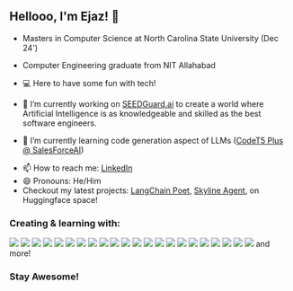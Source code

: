## Hellooo, I'm Ejaz! 👋
<!--
![Ejaz's GitHub stats](https://github-readme-stats.vercel.app/api?username=ez7051&count_private=true&show_icons=true&theme=panda)
<br>
<br>
<img src ="https://github-readme-streak-stats.herokuapp.com?user=ez7051&theme=panda">
-->

- Masters in Computer Science at North Carolina State University (Dec 24')
- Computer Engineering graduate from NIT Allahabad
- 💻 Here to have some fun with tech! 

- 🔭 I’m currently working on <a href="https://seedguard.ai">SEEDGuard.ai</a> to create a world where Artificial Intelligence is as knowledgeable and skilled as the best software engineers.
- 🌱 I’m currently learning code generation aspect of LLMs (<a href="https://github.com/salesforce/CodeT5">CodeT5 Plus @ SalesForceAI</a>)
<!-- - 👯 I’m looking to collaborate on ...
- 🤔 I’m looking for help with ... 
- 💬 Ask me about ... -->
- 📫 How to reach me: <a href="https://www.linkedin.com/in/ejaz-ahamed-shaik-617a10144/">LinkedIn</a>
- 😄 Pronouns: He/Him
- Checkout my latest projects: <a href="https://huggingface.co/spaces/ez7051/LLM_Poet">LangChain Poet</a>, <a href="https://huggingface.co/spaces/ez7051/Skyline_Agent">Skyline Agent</a>, on Huggingface space!
<!--- ⚡ Fun fact: ... -->

### Creating & learning with:

![](https://img.shields.io/badge/Java-informational?style=flat&logo=<LOGO_NAME>&logoColor=white&color=1E90FF)
![](https://img.shields.io/badge/Python-informational?style=flat&logo=<LOGO_NAME>&logoColor=white&color=120A8F)
![](https://img.shields.io/badge/C/C++-informational?style=flat&logo=<LOGO_NAME>&logoColor=white&color=3299CC)
![](https://img.shields.io/badge/SQL-informational?style=flat&logo=<LOGO_NAME>&logoColor=white&color=008080)
![](https://img.shields.io/badge/AWS-informational?style=flat&logo=<LOGO_NAME>&logoColor=white&color=008080)
![](https://img.shields.io/badge/Tensorflow-informational?style=flat&logo=<LOGO_NAME>&logoColor=white&color=3299CC)
![](https://img.shields.io/badge/Pytorch-informational?style=flat&logo=<LOGO_NAME>&logoColor=white&color=008080)
![](https://img.shields.io/badge/Tableau-informational?style=flat&logo=<LOGO_NAME>&logoColor=white&color=008080)
![](https://img.shields.io/badge/Docker-informational?style=flat&logo=<LOGO_NAME>&logoColor=white&color=3299CC)
![](https://img.shields.io/badge/Openshift-informational?style=flat&logo=<LOGO_NAME>&logoColor=white&color=008080)
![](https://img.shields.io/badge/Kubernetes-informational?style=flat&logo=<LOGO_NAME>&logoColor=white&color=120A8F)
![](https://img.shields.io/badge/Ansible-informational?style=flat&logo=<LOGO_NAME>&logoColor=white&color=3299CC)
![](https://img.shields.io/badge/RabbitMq-informational?style=flat&logo=<LOGO_NAME>&logoColor=white&color=008080)
![](https://img.shields.io/badge/Kafka-informational?style=flat&logo=<LOGO_NAME>&logoColor=white&color=120A8F)
![](https://img.shields.io/badge/Splunk-informational?style=flat&logo=<LOGO_NAME>&logoColor=white&color=008080)
![](https://img.shields.io/badge/BlockChain-informational?style=flat&logo=<LOGO_NAME>&logoColor=white&color=120A8F)
![](https://img.shields.io/badge/Redis-informational?style=flat&logo=<LOGO_NAME>&logoColor=white&color=3299CC)
![](https://img.shields.io/badge/Jenkins-informational?style=flat&logo=<LOGO_NAME>&logoColor=white&color=008080)
![](https://img.shields.io/badge/DeepLearning-informational?style=flat&logo=<LOGO_NAME>&logoColor=white&color=1E90FF)
![](https://img.shields.io/badge/NLP-informational?style=flat&logo=<LOGO_NAME>&logoColor=white&color=120A8F)
![](https://img.shields.io/badge/LLM-informational?style=flat&logo=<LOGO_NAME>&logoColor=white&color=3299CC)
![](https://img.shields.io/badge/GenerativeAI-informational?style=flat&logo=<LOGO_NAME>&logoColor=white&color=120A8F)
and more!


### **Stay Awesome!**

